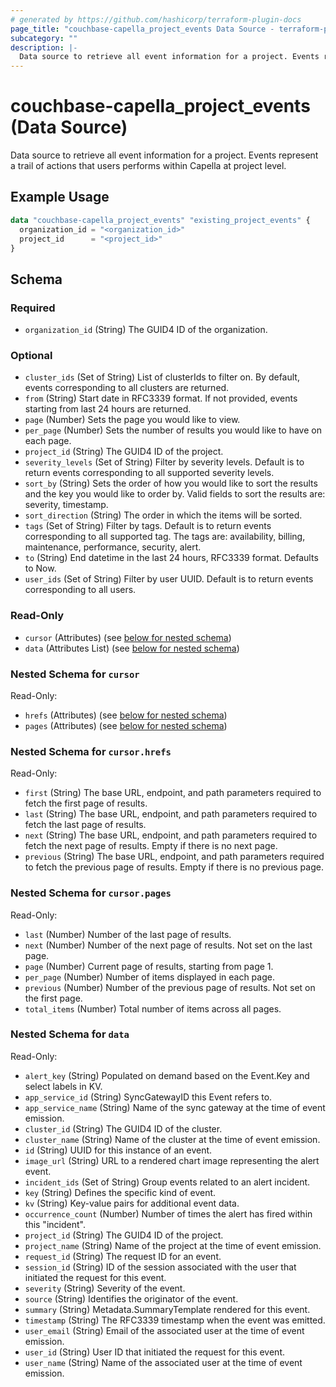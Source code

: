 ```yaml
---
# generated by https://github.com/hashicorp/terraform-plugin-docs
page_title: "couchbase-capella_project_events Data Source - terraform-provider-couchbase-capella"
subcategory: ""
description: |-
  Data source to retrieve all event information for a project. Events represent a trail of actions that users performs within Capella at project level.
---
```


# couchbase-capella_project_events (Data Source)

Data source to retrieve all event information for a project. Events represent a trail of actions that users performs within Capella at project level.

## Example Usage

```terraform
data "couchbase-capella_project_events" "existing_project_events" {
  organization_id = "<organization_id>"
  project_id      = "<project_id>"
}
```

<!-- schema generated by tfplugindocs -->
## Schema

### Required

- `organization_id` (String) The GUID4 ID of the organization.

### Optional

- `cluster_ids` (Set of String) List of clusterIds to filter on. By default, events corresponding to all clusters are returned.
- `from` (String) Start date in RFC3339 format. If not provided, events starting from last 24 hours are returned.
- `page` (Number) Sets the page you would like to view.
- `per_page` (Number) Sets the number of results you would like to have on each page.
- `project_id` (String) The GUID4 ID of the project.
- `severity_levels` (Set of String) Filter by severity levels. Default is to return events corresponding to all supported severity levels.
- `sort_by` (String) Sets the order of how you would like to sort the results and the key you would like to order by. Valid fields to sort the results are: severity, timestamp.
- `sort_direction` (String) The order in which the items will be sorted.
- `tags` (Set of String) Filter by tags. Default is to return events corresponding to all supported tag. The tags are: availability, billing, maintenance, performance, security, alert.
- `to` (String) End datetime in the last 24 hours, RFC3339 format. Defaults to Now.
- `user_ids` (Set of String) Filter by user UUID. Default is to return events corresponding to all users.

### Read-Only

- `cursor` (Attributes) (see [below for nested schema](#nestedatt--cursor))
- `data` (Attributes List) (see [below for nested schema](#nestedatt--data))

<a id="nestedatt--cursor"></a>
### Nested Schema for `cursor`

Read-Only:

- `hrefs` (Attributes) (see [below for nested schema](#nestedatt--cursor--hrefs))
- `pages` (Attributes) (see [below for nested schema](#nestedatt--cursor--pages))

<a id="nestedatt--cursor--hrefs"></a>
### Nested Schema for `cursor.hrefs`

Read-Only:

- `first` (String) The base URL, endpoint, and path parameters required to fetch the first page of results.
- `last` (String) The base URL, endpoint, and path parameters required to fetch the last page of results.
- `next` (String) The base URL, endpoint, and path parameters required to fetch the next page of results. Empty if there is no next page.
- `previous` (String) The base URL, endpoint, and path parameters required to fetch the previous page of results. Empty if there is no previous page.


<a id="nestedatt--cursor--pages"></a>
### Nested Schema for `cursor.pages`

Read-Only:

- `last` (Number) Number of the last page of results.
- `next` (Number) Number of the next page of results. Not set on the last page.
- `page` (Number) Current page of results, starting from page 1.
- `per_page` (Number) Number of items displayed in each page.
- `previous` (Number) Number of the previous page of results. Not set on the first page.
- `total_items` (Number) Total number of items across all pages.



<a id="nestedatt--data"></a>
### Nested Schema for `data`

Read-Only:

- `alert_key` (String) Populated on demand based on the Event.Key and select labels in KV.
- `app_service_id` (String) SyncGatewayID this Event refers to.
- `app_service_name` (String) Name of the sync gateway at the time of event emission.
- `cluster_id` (String) The GUID4 ID of the cluster.
- `cluster_name` (String) Name of the cluster at the time of event emission.
- `id` (String) UUID for this instance of an event.
- `image_url` (String) URL to a rendered chart image representing the alert event.
- `incident_ids` (Set of String) Group events related to an alert incident.
- `key` (String) Defines the specific kind of event.
- `kv` (String) Key-value pairs for additional event data.
- `occurrence_count` (Number) Number of times the alert has fired within this "incident".
- `project_id` (String) The GUID4 ID of the project.
- `project_name` (String) Name of the project at the time of event emission.
- `request_id` (String) The request ID for an event.
- `session_id` (String) ID of the session associated with the user that initiated the request for this event.
- `severity` (String) Severity of the event.
- `source` (String) Identifies the originator of the event.
- `summary` (String) Metadata.SummaryTemplate rendered for this event.
- `timestamp` (String) The RFC3339 timestamp when the event was emitted.
- `user_email` (String) Email of the associated user at the time of event emission.
- `user_id` (String) User ID that initiated the request for this event.
- `user_name` (String) Name of the associated user at the time of event emission.
